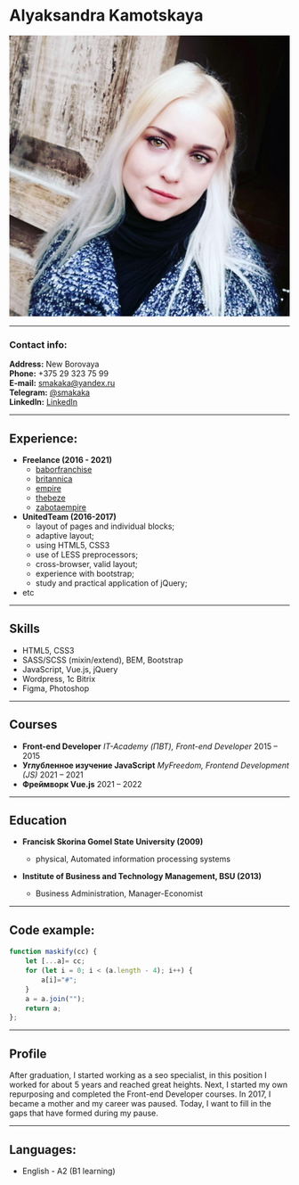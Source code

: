 # Alyaksandra Kamotskaya
![Alyaksandra Kamotskaya](img/photo.jpg)

---

### Contact info:

**Address:** New Borovaya<br>
**Phone:** +375 29 323 75 99<br>
**E-mail:** smakaka@yandex.ru<br>
**Telegram:** [@smakaka](t.me/smakaka)<br>
**LinkedIn:** [LinkedIn](https://www.linkedin.com/in/%D0%B0%D0%BB%D0%B5%D0%BA%D1%81%D0%B0%D0%BD%D0%B4%D1%80%D0%B0-%D0%BA%D0%B0%D0%BC%D0%BE%D1%86%D0%BA%D0%B0%D1%8F-a1291084/)<br>

---

## Experience:

* **Freelance (2016 - 2021)**
    * [baborfranchise](https://baborfranchise.kz/)
    * [britannica](http://britannica.kz/)
    * [empire](https://empire.kz/franchise/)
    * [thebeze](http://fr.thebeze.kz/)
    * [zabotaempire](https://fr.zabotaempire.com/)
* **UnitedTeam (2016-2017)**
    * layout of pages and individual blocks;
    * adaptive layout;
    * using HTML5, CSS3
    * use of LESS preprocessors;
    * cross-browser, valid layout;
    * experience with bootstrap;
    * study and practical application of jQuery;
* etc

---

## Skills

* HTML5, CSS3
* SASS/SCSS (mixin/extend), BEM, Bootstrap
* JavaScript, Vue.js, jQuery
* Wordpress, 1c Bitrix
* Figma, Photoshop

---

## Courses
* **Front-end Developer**
_IT-Academy (ПВТ), Front-end Developer_
2015 – 2015
* **Углубленное изучение JavaScript**
_MyFreedom, Frontend Development (JS)_
2021 – 2021
* **Фреймворк Vue.js**
2021 – 2022

---

## Education

* **Francisk Skorina Gomel State University (2009)**
    * physical, Automated information processing systems

* **Institute of Business and Technology Management, BSU (2013)**
    * Business Administration, Manager-Economist

---

## Code example:

```javascript
function maskify(cc) {
    let [...a]= cc;
    for (let i = 0; i < (a.length - 4); i++) {
        a[i]="#";
    }
    a = a.join("");
    return a;
};
```
---

## Profile

After graduation, I started working as a seo specialist, in this position I worked for about 5 years and reached great heights. Next, I started my own repurposing and completed the Front-end Developer courses. In 2017, I became a mother and my career was paused. Today, I want to fill in the gaps that have formed during my pause.

---

## Languages:

- English - A2 (B1 learning)